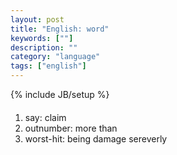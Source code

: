 ```yaml
---
layout: post
title: "English: word"
keywords: [""]
description: ""
category: "language"
tags: ["english"]
---
```

{% include JB/setup %}

####
1. say: claim
2. outnumber: more than
3. worst-hit: being damage sereverly


